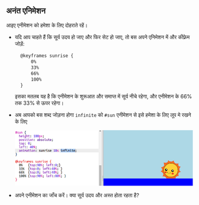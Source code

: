 ## अनंत एनिमेशन

आइए एनीमेशन को हमेशा के लिए दोहराते रहें।

+ यदि आप चाहते हैं कि सूर्य उदय हो जाए और फिर सेट हो जाए, तो बस अपने एनिमेशन में और कीफ़्रेम जोड़ें:
    
        @keyframes sunrise {
            0%  
            33% 
            66% 
            100%
        }
        
    
    इसका मतलब यह है कि एनीमेशन के शुरूआत​ और समाप्त में सूर्य नीचे रहेगा, और एनीमेशन के 66% तक 33% से ऊपर रहेगा।

+ अब आपको बस शब्द जोड़ना होगा `infinite` को `#sun` एनीमेशन से इसे हमेशा के लिए लूप मे रखने के लिए
    
    ![स्क्रीनशॉट](images/sunrise-infinite.png)

+ अपने एनीमेशन का जाँच करें। क्या सूर्य उदय और अस्त होता रहता है?